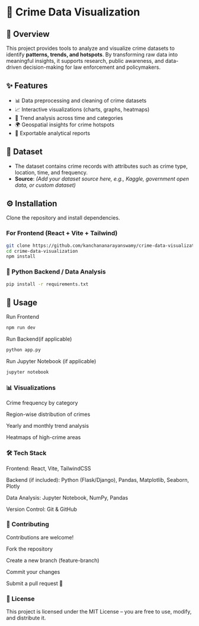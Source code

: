 # 🚨 Crime Data Visualization

## 📌 Overview
This project provides tools to analyze and visualize crime datasets to identify **patterns, trends, and hotspots**. By transforming raw data into meaningful insights, it supports research, public awareness, and data-driven decision-making for law enforcement and policymakers.  

## ✨ Features
- 📊 Data preprocessing and cleaning of crime datasets  
- 📈 Interactive visualizations (charts, graphs, heatmaps)  
- 🔎 Trend analysis across time and categories  
- 🌍 Geospatial insights for crime hotspots  
- 📑 Exportable analytical reports  

## 📂 Dataset
- The dataset contains crime records with attributes such as crime type, location, time, and frequency.  
- **Source**: *(Add your dataset source here, e.g., Kaggle, government open data, or custom dataset)*  

## ⚙️ Installation
Clone the repository and install dependencies.  

### For Frontend (React + Vite + Tailwind)
```bash
git clone https://github.com/kanchananarayanswamy/crime-data-visualization.git
cd crime-data-visualization
npm install
`````
### 🔹 Python Backend / Data Analysis
```bash
pip install -r requirements.txt
`````
## 🚀 Usage
Run Frontend
``` bash
npm run dev
`````
Run Backend(if applicable)
``` bash
python app.py
`````
Run Jupyter Notebook (if applicable)
``` bash
jupyter notebook
`````
### 📊 Visualizations

Crime frequency by category

Region-wise distribution of crimes

Yearly and monthly trend analysis

Heatmaps of high-crime areas

### 🛠️ Tech Stack

Frontend: React, Vite, TailwindCSS

Backend (if included): Python (Flask/Django), Pandas, Matplotlib, Seaborn, Plotly

Data Analysis: Jupyter Notebook, NumPy, Pandas

Version Control: Git & GitHub

### 🤝 Contributing

Contributions are welcome!

Fork the repository

Create a new branch (feature-branch)

Commit your changes

Submit a pull request 🚀

### 📜 License
This project is licensed under the MIT License – you are free to use, modify, and distribute it.
